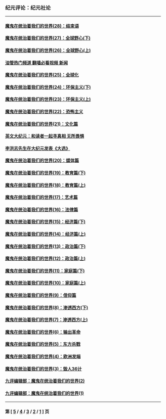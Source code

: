 ### 纪元评论：纪元社论
---
#### [魔鬼在统治着我们的世界(28)：结束语](../../pages/nsc422/n10936246.md?09060330) 
#### [魔鬼在统治着我们的世界(27)：全球野心(下)](../../pages/nsc422/n10928319.md?09060330) 
#### [魔鬼在统治着我们的世界(26)：全球野心(上)](../../pages/nsc422/n10900318.md?09060330) 
#### [油管热门频道 翻墙必看视频 新闻](ok?09060330)
#### [魔鬼在统治着我们的世界(25)：全球化](../../pages/nsc422/n10788205.md?09060330) 
#### [魔鬼在统治着我们的世界(24)：环保主义(下)](../../pages/nsc422/n10695307.md?09060330) 
#### [魔鬼在统治着我们的世界(23)：环保主义(上)](../../pages/nsc422/n10688613.md?09060330) 
#### [魔鬼在统治着我们的世界(22)：恐怖主义](../../pages/nsc422/n10614727.md?09060330) 
#### [魔鬼在统治着我们的世界(21)：文化篇](../../pages/nsc422/n10597706.md?09060330) 
#### [英文大纪元：和读者一起寻真相 无所畏惧](../../pages/nsc422/n12542027.md?09060330) 
#### [李洪志先生在大纪元发表《大选》](../../pages/nsc422/n12534746.md?09060330) 
#### [魔鬼在统治着我们的世界(20)：媒体篇](../../pages/nsc422/n10586579.md?09060330) 
#### [魔鬼在统治着我们的世界(19)：教育篇(下)](../../pages/nsc422/n10564808.md?09060330) 
#### [魔鬼在统治着我们的世界(18)：教育篇(上)](../../pages/nsc422/n10526970.md?09060330) 
#### [魔鬼在统治着我们的世界(17)：艺术篇](../../pages/nsc422/n10499093.md?09060330) 
#### [魔鬼在统治着我们的世界(16)：法律篇](../../pages/nsc422/n10485969.md?09060330) 
#### [魔鬼在统治着我们的世界(15)：经济篇(下)](../../pages/nsc422/n10469975.md?09060330) 
#### [魔鬼在统治着我们的世界(14)：经济篇(上)](../../pages/nsc422/n10457370.md?09060330) 
#### [魔鬼在统治着我们的世界(13)：政治篇(下)](../../pages/nsc422/n10448270.md?09060330) 
#### [魔鬼在统治着我们的世界(12)：政治篇(上)](../../pages/nsc422/n10444576.md?09060330) 
#### [魔鬼在统治着我们的世界(11)：家庭篇(下)](../../pages/nsc422/n10440961.md?09060330) 
#### [魔鬼在统治着我们的世界(10)：家庭篇(上)](../../pages/nsc422/n10435448.md?09060330) 
#### [魔鬼在统治着我们的世界(9)：信仰篇](../../pages/nsc422/n10432159.md?09060330) 
#### [魔鬼在统治着我们的世界(8)：渗透西方(下)](../../pages/nsc422/n10429603.md?09060330) 
#### [魔鬼在统治着我们的世界(7)：渗透西方(上)](../../pages/nsc422/n10426013.md?09060330) 
#### [魔鬼在统治着我们的世界(6)：输出革命](../../pages/nsc422/n10421536.md?09060330) 
#### [魔鬼在统治着我们的世界(5)：东方杀戮](../../pages/nsc422/n10417707.md?09060330) 
#### [魔鬼在统治着我们的世界(4)：欧洲发端](../../pages/nsc422/n10414890.md?09060330) 
#### [魔鬼在统治着我们的世界(3)：毁人36计](../../pages/nsc422/n10411583.md?09060330) 
#### [九评编辑部：魔鬼在统治着我们的世界(2)](../../pages/nsc422/n10410036.md?09060330) 
#### [九评编辑部：魔鬼在统治着我们的世界(1)](../../pages/nsc422/n10406825.md?09060330) 

---
#### 第 [ [5](./5.md?09060330) / [4](./4.md?09060330) / [3](./3.md?09060330) / [2](./2.md?09060330) / [1](./1.md?09060330) ] 页
